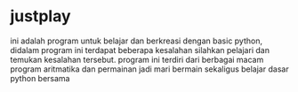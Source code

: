 # justplay
ini adalah program untuk belajar dan berkreasi dengan basic python,
didalam program ini terdapat beberapa kesalahan silahkan pelajari dan temukan kesalahan tersebut.
program ini terdiri dari berbagai macam program aritmatika dan permainan jadi mari bermain sekaligus belajar dasar python bersama

